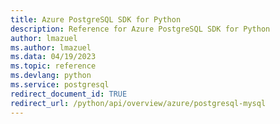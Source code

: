 ```yaml
---
title: Azure PostgreSQL SDK for Python
description: Reference for Azure PostgreSQL SDK for Python
author: lmazuel
ms.author: lmazuel
ms.data: 04/19/2023
ms.topic: reference
ms.devlang: python
ms.service: postgresql
redirect_document_id: TRUE
redirect_url: /python/api/overview/azure/postgresql-mysql
---
```

